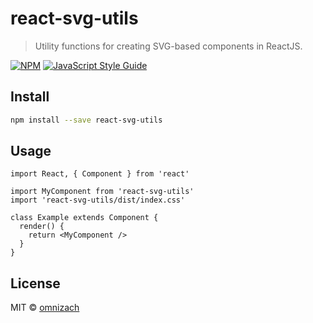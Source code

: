 # react-svg-utils

> Utility functions for creating SVG-based components in ReactJS.

[![NPM](https://img.shields.io/npm/v/react-svg-utils.svg)](https://www.npmjs.com/package/react-svg-utils) [![JavaScript Style Guide](https://img.shields.io/badge/code_style-standard-brightgreen.svg)](https://standardjs.com)

## Install

```bash
npm install --save react-svg-utils
```

## Usage

```tsx
import React, { Component } from 'react'

import MyComponent from 'react-svg-utils'
import 'react-svg-utils/dist/index.css'

class Example extends Component {
  render() {
    return <MyComponent />
  }
}
```

## License

MIT © [omnizach](https://github.com/omnizach)
